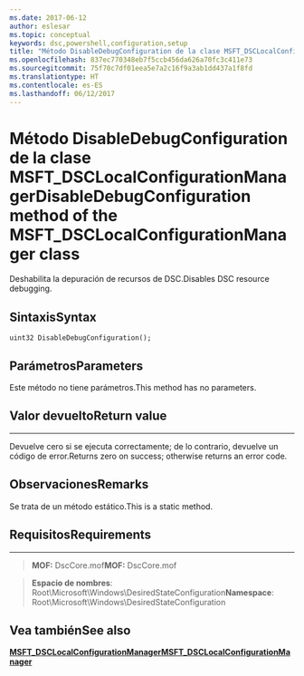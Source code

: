 ```yaml
---
ms.date: 2017-06-12
author: eslesar
ms.topic: conceptual
keywords: dsc,powershell,configuration,setup
title: "Método DisableDebugConfiguration de la clase MSFT_DSCLocalConfigurationManager"
ms.openlocfilehash: 837ec770348eb7f5ccb456da626a70fc3c411e73
ms.sourcegitcommit: 75f70c7df01eea5e7a2c16f9a3ab1dd437a1f8fd
ms.translationtype: HT
ms.contentlocale: es-ES
ms.lasthandoff: 06/12/2017
---
```

# <a name="disabledebugconfiguration-method-of-the-msftdsclocalconfigurationmanager-class"></a><span data-ttu-id="1faf5-103">Método DisableDebugConfiguration de la clase MSFT_DSCLocalConfigurationManager</span><span class="sxs-lookup"><span data-stu-id="1faf5-103">DisableDebugConfiguration method of the MSFT_DSCLocalConfigurationManager class</span></span>

<span data-ttu-id="1faf5-104">Deshabilita la depuración de recursos de DSC.</span><span class="sxs-lookup"><span data-stu-id="1faf5-104">Disables DSC resource debugging.</span></span>

<a name="syntax"></a><span data-ttu-id="1faf5-105">Sintaxis</span><span class="sxs-lookup"><span data-stu-id="1faf5-105">Syntax</span></span>
------

```mof
uint32 DisableDebugConfiguration();
```

<a name="parameters"></a><span data-ttu-id="1faf5-106">Parámetros</span><span class="sxs-lookup"><span data-stu-id="1faf5-106">Parameters</span></span>
----------

<span data-ttu-id="1faf5-107">Este método no tiene parámetros.</span><span class="sxs-lookup"><span data-stu-id="1faf5-107">This method has no parameters.</span></span>

## <a name="return-value"></a><span data-ttu-id="1faf5-108">Valor devuelto</span><span class="sxs-lookup"><span data-stu-id="1faf5-108">Return value</span></span>
------------

<span data-ttu-id="1faf5-109">Devuelve cero si se ejecuta correctamente; de lo contrario, devuelve un código de error.</span><span class="sxs-lookup"><span data-stu-id="1faf5-109">Returns zero on success; otherwise returns an error code.</span></span>

## <a name="remarks"></a><span data-ttu-id="1faf5-110">Observaciones</span><span class="sxs-lookup"><span data-stu-id="1faf5-110">Remarks</span></span>

<span data-ttu-id="1faf5-111">Se trata de un método estático.</span><span class="sxs-lookup"><span data-stu-id="1faf5-111">This is a static method.</span></span>

## <a name="requirements"></a><span data-ttu-id="1faf5-112">Requisitos</span><span class="sxs-lookup"><span data-stu-id="1faf5-112">Requirements</span></span>
------------
><span data-ttu-id="1faf5-113">**MOF:** DscCore.mof</span><span class="sxs-lookup"><span data-stu-id="1faf5-113">**MOF:** DscCore.mof</span></span>

><span data-ttu-id="1faf5-114">**Espacio de nombres**: Root\Microsoft\Windows\DesiredStateConfiguration</span><span class="sxs-lookup"><span data-stu-id="1faf5-114">**Namespace**: Root\Microsoft\Windows\DesiredStateConfiguration</span></span>


## <a name="see-also"></a><span data-ttu-id="1faf5-115">Vea también</span><span class="sxs-lookup"><span data-stu-id="1faf5-115">See also</span></span>


[<span data-ttu-id="1faf5-116">**MSFT_DSCLocalConfigurationManager**</span><span class="sxs-lookup"><span data-stu-id="1faf5-116">**MSFT_DSCLocalConfigurationManager**</span></span>](msft-dsclocalconfigurationmanager.md)

 

 



